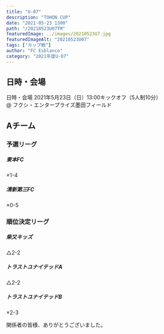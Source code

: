 ```yaml
---
title: "U-07"
description: "TOHON CUP"
date: "2021-05-23 1300"
path: "/20210523U07TM"
featuredImage: ../images/20210523U7.jpg
featuredImageAlt: "20210523U07"
tags: ["カップ戦"]
author: "FC Esblanco"
category: "2021年度U-07"
---
```


## 日時・会場

日時・会場
2021年5月23日（日）13:00キックオフ（5人制10分）  
@ フクシ・エンタープライズ墨田フィールド

## Aチーム

### 予選リーグ

##### 東本FC
×1-4

##### 清新第三FC
×0-5

### 順位決定リーグ

##### 柴又キッズ
△2-2

##### トラストユナイテッドA
△2-2

##### トラストユナイテッドB
×2-3

<script src="https://adm.shinobi.jp/s/f9835040bccb6582c56df68b8f5ecca7"></script>


関係者の皆様、ありがとうございました。
